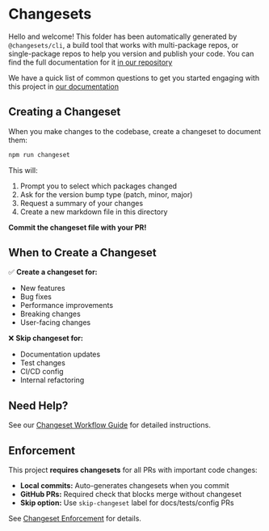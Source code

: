 # Changesets

Hello and welcome! This folder has been automatically generated by `@changesets/cli`, a build tool that works
with multi-package repos, or single-package repos to help you version and publish your code. You can
find the full documentation for it [in our repository](https://github.com/changesets/changesets)

We have a quick list of common questions to get you started engaging with this project in
[our documentation](https://github.com/changesets/changesets/blob/main/docs/common-questions.md)

## Creating a Changeset

When you make changes to the codebase, create a changeset to document them:

```bash
npm run changeset
```

This will:

1. Prompt you to select which packages changed
2. Ask for the version bump type (patch, minor, major)
3. Request a summary of your changes
4. Create a new markdown file in this directory

**Commit the changeset file with your PR!**

## When to Create a Changeset

✅ **Create a changeset for:**

- New features
- Bug fixes
- Performance improvements
- Breaking changes
- User-facing changes

❌ **Skip changeset for:**

- Documentation updates
- Test changes
- CI/CD config
- Internal refactoring

## Need Help?

See our [Changeset Workflow Guide](../docs/development/changesets-workflow.md) for detailed instructions.

## Enforcement

This project **requires changesets** for all PRs with important code changes:

- **Local commits:** Auto-generates changesets when you commit
- **GitHub PRs:** Required check that blocks merge without changeset
- **Skip option:** Use `skip-changeset` label for docs/tests/config PRs

See [Changeset Enforcement](../docs/development/changeset-enforcement.md) for details.
